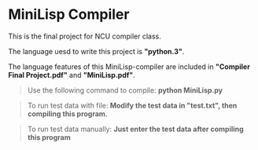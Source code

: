 MiniLisp Compiler
===

This is the final project for NCU compiler class.

The language uesd to write this project is **"python.3"**.

The language features of this MiniLisp-compiler are included in **"Compiler Final Project.pdf"** and **"MiniLisp.pdf"**.


>Use the following command to compile:
**python MiniLisp.py**

>To run test data with file:
**Modify the test data in "test.txt", then compiling this program.**

>To run test data manually:
**Just enter the test data after compiling this program** 
